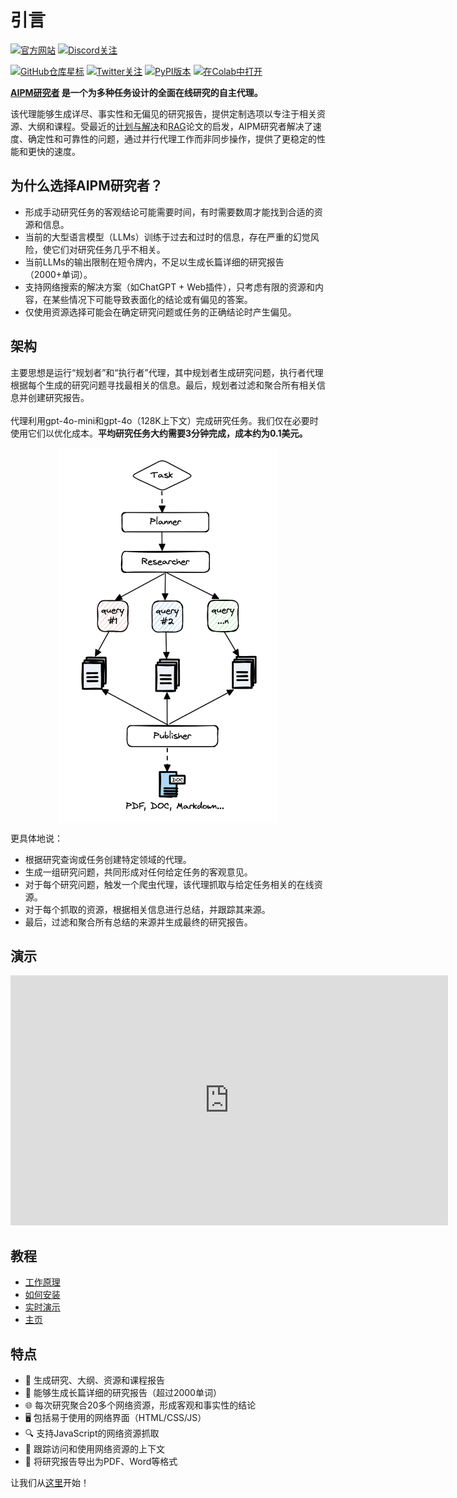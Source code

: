 # 引言

[![官方网站](https://img.shields.io/badge/官方网站-gptr.dev-teal?style=for-the-badge&logo=world&logoColor=white)](https://gptr.dev) 
[![Discord关注](https://dcbadge.vercel.app/api/server/SK3KKuSD?style=for-the-badge)](https://discord.gg/SK3KKuSD) 

[![GitHub仓库星标](https://img.shields.io/github/stars/ResearchRAG/gpt-researcher?style=social)](https://github.com/ResearchRAG/aipm-researcher) 
[![Twitter关注](https://img.shields.io/twitter/follow/assaf_elovic?style=social)](https://twitter.com/assaf_elovic) 
[![PyPI版本](https://badge.fury.io/py/gpt-researcher.svg)](https://badge.fury.io/py/gpt-researcher) 
[![在Colab中打开](https://colab.research.google.com/assets/colab-badge.svg)](https://colab.research.google.com/github/ResearchRAG/aipm-researcher/blob/master/examples/pip-run.ipynb) 

**[AIPM研究者](https://gptr.dev) 是一个为多种任务设计的全面在线研究的自主代理。**

该代理能够生成详尽、事实性和无偏见的研究报告，提供定制选项以专注于相关资源、大纲和课程。受最近的[计划与解决](https://arxiv.org/abs/2305.04091)和[RAG](https://arxiv.org/abs/2005.11401)论文的启发，AIPM研究者解决了速度、确定性和可靠性的问题，通过并行代理工作而非同步操作，提供了更稳定的性能和更快的速度。

## 为什么选择AIPM研究者？

- 形成手动研究任务的客观结论可能需要时间，有时需要数周才能找到合适的资源和信息。
- 当前的大型语言模型（LLMs）训练于过去和过时的信息，存在严重的幻觉风险，使它们对研究任务几乎不相关。
- 当前LLMs的输出限制在短令牌内，不足以生成长篇详细的研究报告（2000+单词）。
- 支持网络搜索的解决方案（如ChatGPT + Web插件），只考虑有限的资源和内容，在某些情况下可能导致表面化的结论或有偏见的答案。
- 仅使用资源选择可能会在确定研究问题或任务的正确结论时产生偏见。

## 架构
主要思想是运行“规划者”和“执行者”代理，其中规划者生成研究问题，执行者代理根据每个生成的研究问题寻找最相关的信息。最后，规划者过滤和聚合所有相关信息并创建研究报告。<br /> <br />
代理利用gpt-4o-mini和gpt-4o（128K上下文）完成研究任务。我们仅在必要时使用它们以优化成本。**平均研究任务大约需要3分钟完成，成本约为0.1美元。**

<div align="center">
<img align="center" height="600" src="../img/architecture-real.png" />
</div>

更具体地说：
* 根据研究查询或任务创建特定领域的代理。
* 生成一组研究问题，共同形成对任何给定任务的客观意见。
* 对于每个研究问题，触发一个爬虫代理，该代理抓取与给定任务相关的在线资源。
* 对于每个抓取的资源，根据相关信息进行总结，并跟踪其来源。
* 最后，过滤和聚合所有总结的来源并生成最终的研究报告。

## 演示
<iframe height="400" width="700" src="https://github.com/ResearchRAG/aipm-researcher/assets/13554167/a00c89a6-a295-4dd0-b58d-098a31c40fda"  frameborder="0" allow="autoplay; encrypted-media" allowfullscreen></iframe>

## 教程
 - [工作原理](https://medium.com/better-programming/how-i-built-an-autonomous-ai-agent-for-online-research-93435a97c6c) 
 - [如何安装](https://www.loom.com/share/04ebffb6ed2a4520a27c3e3addcdde20?sid=da1848e8-b1f1-42d1-93c3-5b0b9c3b24ea) 
 - [实时演示](https://www.loom.com/share/6a3385db4e8747a1913dd85a7834846f?sid=a740fd5b-2aa3-457e-8fb7-86976f59f9b8) 
 - [主页](https://gptr.dev) 

## 特点
- 📝 生成研究、大纲、资源和课程报告
- 📜 能够生成长篇详细的研究报告（超过2000单词）
- 🌐 每次研究聚合20多个网络资源，形成客观和事实性的结论
- 🖥️ 包括易于使用的网络界面（HTML/CSS/JS）
- 🔍 支持JavaScript的网络资源抓取
- 📂 跟踪访问和使用网络资源的上下文
- 📄 将研究报告导出为PDF、Word等格式

让我们从[这里](/docs/gpt-researcher/getting-started/)开始！